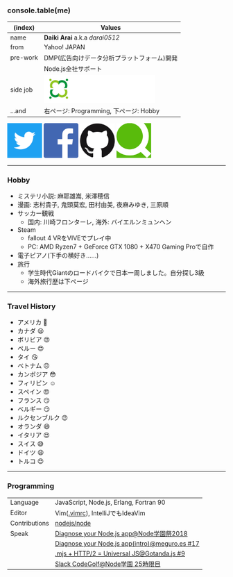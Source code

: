 <!-- .slide: data-background="img/profile.jpeg""-->
<!-- .slide: data-background-opacity="0.5"-->
### console.table(me)

|(index)|Values|
|---|---|
|name|**Daiki Arai** a.k.a *darai0512*|
|from|Yahoo! JAPAN|
|pre-work|DMP(広告向けデータ分析プラットフォーム)開発|
||Node.js全社サポート|
|side job|[![株式会社ミツモア](./img/meetsmore.png)](https://meetsmore.com/)|
|...and|右ページ: Programming, 下ページ: Hobby|

<a href="https://mobile.twitter.com/darai_0512" target="_blank"><img src="./img/Twitter_Social_Icon_Square_Color.png" width="80" height="80"/></a>
<a href="https://facebook.com/daiki.arai.16" target="_blank"><img src="./img/flogo_RGB_HEX-114.png" width="80" height="80"/></a>
<a href="https://github.com/darai0512" target="_blank"><img src="./img/GitHub-Mark-120px-plus.png" width="80" height="80"/></a>
<a href="https://qiita.com/darai0512" target="_blank"><img src="./img/qiita-favicon.png" width="80" height="80"/></a>

------

<!-- .slide: data-background="img/profile.jpeg""-->
<!-- .slide: data-background-opacity="0.5"-->
### Hobby

- ミステリ小説: 麻耶雄嵩, 米澤穂信
- 漫画: 志村貴子, 鬼頭莫宏, 田村由美, 夜麻みゆき, 三原順
- サッカー観戦
  - 国内: 川崎フロンターレ, 海外: バイエルンミュンヘン
- Steam
  - fallout 4 VRをVIVEでプレイ中
  - PC: AMD Ryzen7 + GeForce GTX 1080 + X470 Gaming Proで自作
- 電子ピアノ(下手の横好き......)
- 旅行
  - 学生時代Giantのロードバイクで日本一周しました。自分探し3級
  - 海外旅行歴は下ページ

------

<!-- .slide: data-background="img/lifepinner.jpg""-->
<!-- .slide: data-background-opacity="0.7"-->
<!-- .slide: data-background-size="contain"-->
<!-- .slide: style="font-size: 22px;text-align: left;"-->
### Travel History

- アメリカ :triumph:
- カナダ :tired_face:
- ボリビア :heart_eyes:
- ペルー :heart_eyes:
- タイ :kissing_heart:
- ベトナム :persevere:
- カンボジア :flushed:
- フィリピン :relaxed:
- スペイン :heart_eyes:
- フランス :smirk:
- ベルギー :smirk:
- ルクセンブルク :heart_eyes:
- オランダ :smile:
- イタリア :heart_eyes:
- スイス :sweat_smile:
- ドイツ :weary:
- トルコ :heart_eyes:

---

<!-- .slide: data-background="img/nodejs.svg"-->
<!-- .slide: data-background-opacity="0.3"-->
<!-- .slide: data-background-size="contain"-->
### Programming

|||
|---|---|
|Language|JavaScript, Node.js, Erlang, Fortran 90|
|Editor|Vim([.vimrc](https://github.com/darai0512/dotfiles/blob/master/.vimrc)), IntelliJでもIdeaVim|
|Contributions|[nodejs/node](https://github.com/nodejs/node/pulls?q=is%3Apr+author%3Adarai0512+is%3Aclosed)|
|Speak|[Diagnose your Node.js app@Node学園祭2018](https://darai0512.github.io/nodefest2018/#/)|
||[Diagnose your Node.js app(intro)@meguro.es #17](https://darai0512.github.io/talks/meguroes_20181004/#/)|
||[.mjs + HTTP/2 = Universal JS@Gotanda.js #9](https://darai0512.github.io/talks/gotandajs_20171006/#/)|
||[Slack CodeGolf@Node学園 25時限目](https://speakerdeck.com/darai0512/slack-codegolf)|
